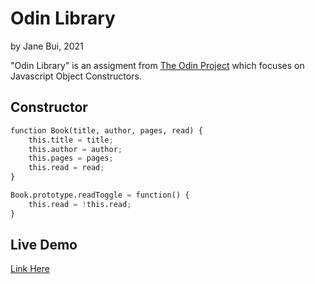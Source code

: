 # Odin Library

by Jane Bui, 2021

"Odin Library" is an assigment from [The Odin Project](https://www.theodinproject.com/paths/full-stack-javascript/courses/javascript/lessons/library) which focuses on Javascript Object Constructors.


## Constructor

```python
function Book(title, author, pages, read) {
    this.title = title;
    this.author = author;
    this.pages = pages;
    this.read = read;
}

Book.prototype.readToggle = function() {
    this.read = !this.read;
}
```

## Live Demo
[Link Here](https://)
